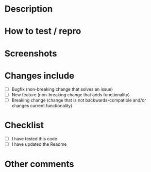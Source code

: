 # Description

# How to test / repro

# Screenshots

# Changes include

- [ ] Bugfix (non-breaking change that solves an issue)
- [ ] New feature (non-breaking change that adds functionality)
- [ ] Breaking change (change that is not backwards-compatible and/or changes current functionality)

# Checklist

- [ ] I have tested this code
- [ ] I have updated the Readme

# Other comments
